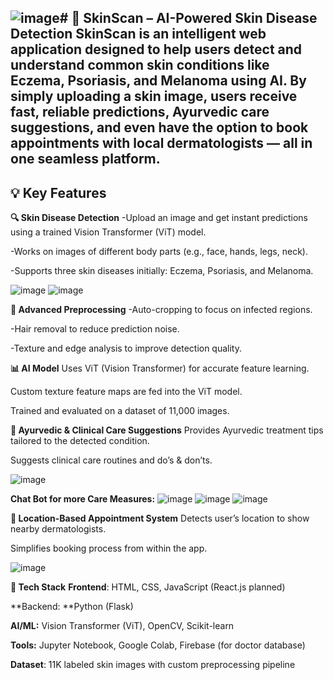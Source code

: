 ![image](https://github.com/user-attachments/assets/85c9615e-533c-47aa-b101-c5756f2a52b4)# **🧬 SkinScan – AI-Powered Skin Disease Detection**
SkinScan is an intelligent web application designed to help users detect and understand common skin conditions like Eczema, Psoriasis, and Melanoma using AI. By simply uploading a skin image, users receive fast, reliable predictions, Ayurvedic care suggestions, and even have the option to book appointments with local dermatologists — all in one seamless platform.
---
## 💡 **Key Features**
**🔍 Skin Disease Detection**
-Upload an image and get instant predictions using a trained Vision Transformer (ViT) model.

-Works on images of different body parts (e.g., face, hands, legs, neck).

-Supports three skin diseases initially: Eczema, Psoriasis, and Melanoma.

![image](https://github.com/user-attachments/assets/36239cf1-0c45-4f0b-8108-453f9fab190f)
![image](https://github.com/user-attachments/assets/61c8ebde-5416-4dad-a566-4b10a19fbb62)


**🧪 Advanced Preprocessing**
-Auto-cropping to focus on infected regions.

-Hair removal to reduce prediction noise.

-Texture and edge analysis to improve detection quality.

**📊 AI Model**
Uses ViT (Vision Transformer) for accurate feature learning.

Custom texture feature maps are fed into the ViT model.

Trained and evaluated on a dataset of 11,000 images.

**🌿 Ayurvedic & Clinical Care Suggestions**
Provides Ayurvedic treatment tips tailored to the detected condition.

Suggests clinical care routines and do’s & don’ts.

![image](https://github.com/user-attachments/assets/25fdd222-27e6-4c20-90e9-6794a23401bb)

**Chat Bot for more Care Measures:**
![image](https://github.com/user-attachments/assets/52de1c71-73aa-4f4d-9389-f934bce3d850)
![image](https://github.com/user-attachments/assets/68643534-bf5e-446a-a3cf-a2e28f685c81)
![image](https://github.com/user-attachments/assets/9be7cd43-6fa4-441a-8277-37258e1d1fce)


**🧭 Location-Based Appointment System**
Detects user’s location to show nearby dermatologists.

Simplifies booking process from within the app.

![image](https://github.com/user-attachments/assets/31691a02-b7a9-42dc-8f8f-984e809d78be)


**🧠 Tech Stack**
**Frontend**: HTML, CSS, JavaScript (React.js planned)

**Backend: **Python (Flask)

**AI/ML:** Vision Transformer (ViT), OpenCV, Scikit-learn

**Tools:** Jupyter Notebook, Google Colab, Firebase (for doctor database)

**Dataset**: 11K labeled skin images with custom preprocessing pipeline


